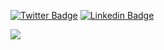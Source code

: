 [![Twitter Badge](https://img.shields.io/badge/-@MohamedMok-1ca0f1?style=flat-square&labelColor=1ca0f1&logo=twitter&logoColor=white&link=https://twitter.com/poppelini)](https://twitter.com/poppelini) [![Linkedin Badge](https://img.shields.io/badge/-MohamedMokhtari-blue?style=flat-square&logo=Linkedin&logoColor=white&link=https://www.linkedin.com/in/mohamedmokhtari/)](https://www.linkedin.com/in/mohamedmokhtari/)


<a href="https://github-readme-stats.vercel.app/api?username=mohamedMok&count_private=true&show_icons=true&theme=chartreuse-dark">
  <img align="center" src="https://github-readme-stats.vercel.app/api?username=mohamedMok&bg_color=30,e96443,904e95&title_color=fff&text_color=fff" />
</a>
